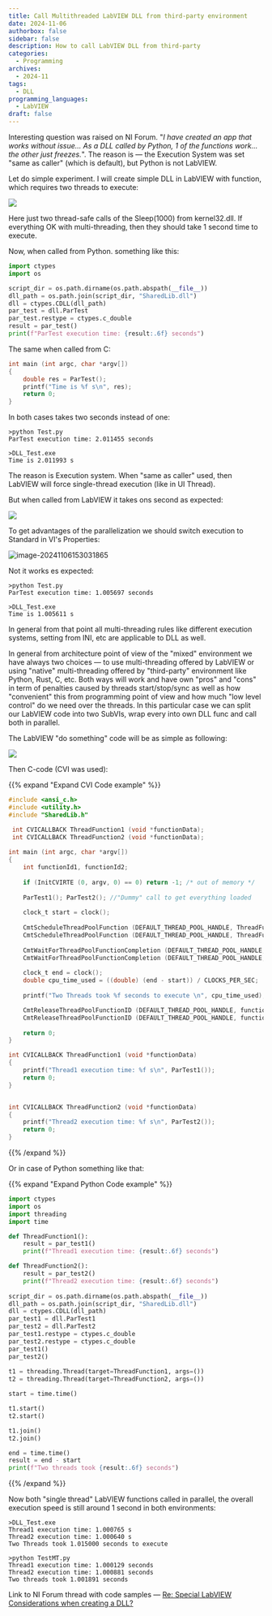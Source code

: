 ```yaml
---
title: Call Multithreaded LabVIEW DLL from third-party environment
date: 2024-11-06
authorbox: false
sidebar: false
description: How to call LabVIEW DLL from third-party
categories:
  - Programming
archives:
  - 2024-11
tags:
  - DLL
programming_languages:
  - LabVIEW
draft: false
---
```

Interesting question was raised on NI Forum. "*I have created an app that works without issue... As a DLL called by Python, 1 of the functions work... the other just freezes.*". The reason is — the Execution System was set "same as caller" (which is default), but Python is not LabVIEW.
<!--more-->
Let do simple experiment. I will create simple DLL in LabVIEW with function, which requires two threads to execute:

![](assets/two_par.png)

Here just two thread-safe calls of the Sleep(1000) from kernel32.dll. If everything OK with multi-threading, then they should take 1 second time to execute.

Now, when called from Python. something like this:

```python
import ctypes
import os

script_dir = os.path.dirname(os.path.abspath(__file__))
dll_path = os.path.join(script_dir, "SharedLib.dll")
dll = ctypes.CDLL(dll_path)
par_test = dll.ParTest
par_test.restype = ctypes.c_double
result = par_test()
print(f"ParTest execution time: {result:.6f} seconds")
```

The same when called from C:

```c
int main (int argc, char *argv[])
{
	double res = ParTest();
	printf("Time is %f s\n", res);
	return 0;
}
```

In both cases takes two seconds instead of one:

```
>python Test.py
ParTest execution time: 2.011455 seconds

>DLL_Test.exe
Time is 2.011993 s
```

The reason is Execution system. When "same as caller" used, then LabVIEW will force single-thread execution (like in UI Thread).

But when called from LabVIEW it takes ons second as expected:

![](assets/lv_call.png)

To get advantages of the parallelization we should switch execution to Standard in VI's Properties:

![image-20241106153031865](assets/image-20241106153031865.png)

Not it works es expected:

```
>python Test.py
ParTest execution time: 1.005697 seconds

>DLL_Test.exe
Time is 1.005611 s
```

In general from that point all multi-threading rules like different execution systems, setting from INI, etc are applicable to DLL as well.

In general from architecture point of view of the "mixed" environment we have always two choices — to use multi-threading offered by LabVIEW or using "native" multi-threading offered by "third-party" environment like Python, Rust, C, etc. Both ways will work and have own "pros" and "cons" in term of penalties caused by threads start/stop/sync as well as how "convenient" this from programming point of view and how much "low level control" do we need over the threads. In this particular case we can split our LabVIEW code into two SubVIs, wrap every into own DLL func and call both in parallel.

The LabVIEW "do something" code will be as simple as following:

![](assets/1snippet.png)

Then C-code (CVI was used):

{{% expand "Expand CVI Code example" %}}

```c
#include <ansi_c.h>
#include <utility.h>
#include "SharedLib.h"

 int CVICALLBACK ThreadFunction1 (void *functionData);
 int CVICALLBACK ThreadFunction2 (void *functionData);
 
int main (int argc, char *argv[])
{
	int functionId1, functionId2;
	
	if (InitCVIRTE (0, argv, 0) == 0) return -1; /* out of memory */
	
	ParTest1(); ParTest2(); //"Dummy" call to get everything loaded	
	 
    clock_t start = clock();
	 
    CmtScheduleThreadPoolFunction (DEFAULT_THREAD_POOL_HANDLE, ThreadFunction1, NULL, &functionId1);	
    CmtScheduleThreadPoolFunction (DEFAULT_THREAD_POOL_HANDLE, ThreadFunction2, NULL, &functionId2);	
	
	CmtWaitForThreadPoolFunctionCompletion (DEFAULT_THREAD_POOL_HANDLE, functionId1, 0);
	CmtWaitForThreadPoolFunctionCompletion (DEFAULT_THREAD_POOL_HANDLE, functionId2, 0);
	
	clock_t end = clock();
    double cpu_time_used = ((double) (end - start)) / CLOCKS_PER_SEC;
	 
	printf("Two Threads took %f seconds to execute \n", cpu_time_used); 

	CmtReleaseThreadPoolFunctionID (DEFAULT_THREAD_POOL_HANDLE, functionId1);
	CmtReleaseThreadPoolFunctionID (DEFAULT_THREAD_POOL_HANDLE, functionId2);	
	
	return 0;
}

int CVICALLBACK ThreadFunction1 (void *functionData)
{
	printf("Thread1 execution time: %f s\n", ParTest1());
    return 0;
}


int CVICALLBACK ThreadFunction2 (void *functionData)
{
	printf("Thread2 execution time: %f s\n", ParTest2());
    return 0;
}
```

{{% /expand %}}

Or in case of Python something like that:

{{% expand "Expand Python Code example" %}}

```python
import ctypes
import os
import threading
import time

def ThreadFunction1():
	result = par_test1()
	print(f"Thread1 execution time: {result:.6f} seconds")

def ThreadFunction2():
	result = par_test2()
	print(f"Thread2 execution time: {result:.6f} seconds")
	
script_dir = os.path.dirname(os.path.abspath(__file__))
dll_path = os.path.join(script_dir, "SharedLib.dll")
dll = ctypes.CDLL(dll_path)
par_test1 = dll.ParTest1
par_test2 = dll.ParTest2
par_test1.restype = ctypes.c_double
par_test2.restype = ctypes.c_double
par_test1()
par_test2()
   
t1 = threading.Thread(target=ThreadFunction1, args=())
t2 = threading.Thread(target=ThreadFunction2, args=())

start = time.time()

t1.start()
t2.start()

t1.join()
t2.join()

end = time.time()
result = end - start
print(f"Two threads took {result:.6f} seconds")

```

{{% /expand %}}

Now both "single thread" LabVIEW functions called in parallel, the overall execution speed is still around 1 second in both environments:


```
>DLL_Test.exe
Thread1 execution time: 1.000765 s
Thread2 execution time: 1.000640 s
Two Threads took 1.015000 seconds to execute

>python TestMT.py
Thread1 execution time: 1.000129 seconds
Thread2 execution time: 1.000881 seconds
Two threads took 1.001891 seconds
```

Link to NI Forum thread with code samples — [Re: Special LabVIEW Considerations when creating a DLL?](https://forums.ni.com/t5/LabVIEW/Special-LabVIEW-Considerations-when-creating-a-DLL/m-p/4407166#M1298554)
